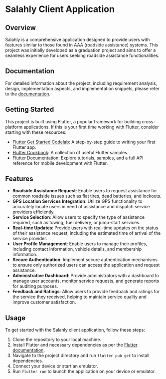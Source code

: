 # Salahly Client Application

## Overview

Salahly is a comprehensive application designed to provide users with features similar to those found in AAA (roadside assistance) systems. This project was initially developed as a graduation project and aims to offer a seamless experience for users seeking roadside assistance functionalities.

## Documentation

For detailed information about the project, including requirement analysis, design, implementation aspects, and implementation snippets, please refer to the [documentation](https://drive.google.com/file/d/1dxNmit9hc2rPoAiPpCXGuGgMCuiRQ6yp/view?usp=drive_link).

## Getting Started

This project is built using Flutter, a popular framework for building cross-platform applications. If this is your first time working with Flutter, consider starting with these resources:

- [Flutter Get Started Codelab](https://flutter.dev/docs/get-started/codelab): A step-by-step guide to writing your first Flutter app.
- [Flutter Cookbook](https://flutter.dev/docs/cookbook): A collection of useful Flutter samples.
- [Flutter Documentation](https://flutter.dev/docs): Explore tutorials, samples, and a full API reference for mobile development with Flutter.

## Features

- **Roadside Assistance Request**: Enable users to request assistance for common roadside issues such as flat tires, dead batteries, and lockouts.
- **GPS Location Services Integration**: Utilize GPS functionality to accurately locate users in need of assistance and dispatch service providers efficiently.
- **Service Selection**: Allow users to specify the type of assistance required, such as towing, fuel delivery, or jump-start services.
- **Real-time Updates**: Provide users with real-time updates on the status of their assistance request, including the estimated time of arrival of the service provider.
- **User Profile Management**: Enable users to manage their profiles, including contact information, vehicle details, and membership information.
- **Secure Authentication**: Implement secure authentication mechanisms to ensure only authorized users can access the application and request assistance.
- **Administrative Dashboard**: Provide administrators with a dashboard to manage user accounts, monitor service requests, and generate reports for auditing purposes.
- **Feedback and Ratings**: Allow users to provide feedback and ratings for the service they received, helping to maintain service quality and improve customer satisfaction.

## Usage

To get started with the Salahly client application, follow these steps:

1. Clone the repository to your local machine.
2. Install Flutter and necessary dependencies as per the [Flutter documentation](https://flutter.dev/docs/get-started/install).
3. Navigate to the project directory and run `flutter pub get` to install dependencies.
4. Connect your device or start an emulator.
5. Run `flutter run` to launch the application on your device or emulator.

